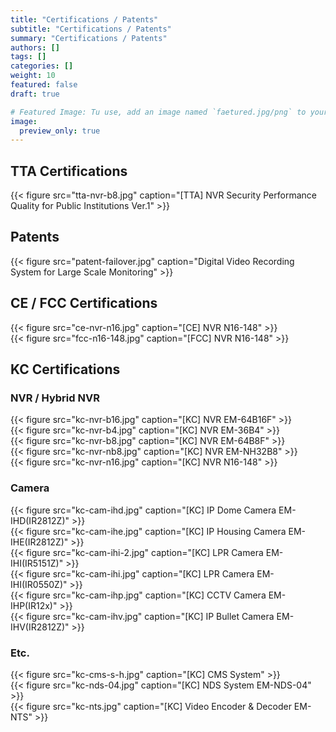 ```yaml
---
title: "Certifications / Patents"
subtitle: "Certifications / Patents"
summary: "Certifications / Patents"
authors: []
tags: []
categories: []
weight: 10
featured: false
draft: true

# Featured Image: Tu use, add an image named `faetured.jpg/png` to your page's folder.
image:
  preview_only: true
---
```


## TTA Certifications

<div class="container"><div class="row">
<div class="col-sm-3">
{{< figure src="tta-nvr-b8.jpg" caption="[TTA] NVR Security Performance Quality for Public Institutions Ver.1" >}}
</div>
</div></div>

## Patents

<div class="container"><div class="row">
<div class="col-sm-3">
{{< figure src="patent-failover.jpg" caption="Digital Video Recording System for Large Scale Monitoring" >}}
</div>
</div></div>

## CE / FCC Certifications

<div class="container"><div class="row">
<div class="col-sm-3">
{{< figure src="ce-nvr-n16.jpg" caption="[CE] NVR N16-148" >}}
</div>
<div class="col-sm-3">
{{< figure src="fcc-n16-148.jpg" caption="[FCC] NVR N16-148" >}}
</div>
</div></div>

## KC Certifications

### NVR / Hybrid NVR

<div class="container"><div class="row">
<div class="col-sm-3">
{{< figure src="kc-nvr-b16.jpg" caption="[KC] NVR EM-64B16F" >}}
</div>
<div class="col-sm-3">
{{< figure src="kc-nvr-b4.jpg" caption="[KC] NVR EM-36B4" >}}
</div>
<div class="col-sm-3">
{{< figure src="kc-nvr-b8.jpg" caption="[KC] NVR EM-64B8F" >}}
</div>
<div class="col-sm-3">
{{< figure src="kc-nvr-nb8.jpg" caption="[KC] NVR EM-NH32B8" >}}
</div>
<div class="col-sm-3">
{{< figure src="kc-nvr-n16.jpg" caption="[KC] NVR N16-148" >}}
</div>
</div></div>

### Camera

<div class="container"><div class="row">
<div class="col-sm-3">
{{< figure src="kc-cam-ihd.jpg" caption="[KC] IP Dome Camera EM-IHD(IR2812Z)" >}}
</div>
<div class="col-sm-3">
{{< figure src="kc-cam-ihe.jpg" caption="[KC] IP Housing Camera EM-IHE(IR2812Z)" >}}
</div>
<div class="col-sm-3">
{{< figure src="kc-cam-ihi-2.jpg" caption="[KC] LPR Camera EM-IHI(IR5151Z)" >}}
</div>
<div class="col-sm-3">
{{< figure src="kc-cam-ihi.jpg" caption="[KC] LPR Camera EM-IHI(IR0550Z)" >}}
</div>
<div class="col-sm-3">
{{< figure src="kc-cam-ihp.jpg" caption="[KC] CCTV Camera EM-IHP(IR12x)" >}}
</div>
<div class="col-sm-3">
{{< figure src="kc-cam-ihv.jpg" caption="[KC] IP Bullet Camera EM-IHV(IR2812Z)" >}}
</div>
</div></div>

### Etc.

<div class="container"><div class="row">
<div class="col-sm-3">
{{< figure src="kc-cms-s-h.jpg" caption="[KC] CMS System" >}}
</div>
<div class="col-sm-3">
{{< figure src="kc-nds-04.jpg" caption="[KC] NDS System EM-NDS-04" >}}
</div>
<div class="col-sm-3">
{{< figure src="kc-nts.jpg" caption="[KC] Video Encoder & Decoder EM-NTS" >}}
</div>
</div></div>